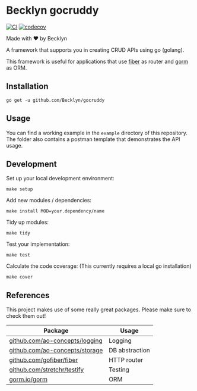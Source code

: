 Becklyn gocruddy
=================

[![CI](https://github.com/Becklyn/gocruddy/actions/workflows/ci.yml/badge.svg)](https://github.com/Becklyn/gocruddy/actions/workflows/ci.yml)
[![codecov](https://codecov.io/gh/Becklyn/gocruddy/branch/main/graph/badge.svg?token=YO6PLZ30RN)](https://codecov.io/gh/Becklyn/gocruddy)

Made with ❤ by Becklyn

A framework that supports you in creating CRUD APIs using go (golang).

This framework is useful for applications that use [fiber](https://github.com/gofiber/fiber) as router and [gorm](https://gorm.io/) as ORM. 


Installation
------------

```shell
go get -u github.com/Becklyn/gocruddy
```


Usage
-----

You can find a working example in the `example` directory of this repository.
The folder also contains a postman template that demonstrates the API usage.


Development
-----------

Set up your local development environment:

````shell
make setup
````

Add new modules / dependencies:

```shell
make install MOD=your.dependency/name
```

Tidy up modules:

```shell
make tidy
```

Test your implementation:

```shell
make test
```

Calculate the code coverage:
(This currently requires a local go installation)

```shell
make cover
```


References
----------

This project makes use of some really great packages. Please make sure to check them out!

| Package                                                                  | Usage          |
| ------------------------------------------------------------------------ | -------------- |
| [github.com/ao-concepts/logging](https:/github.com/ao-concepts/logging)  | Logging        |
| [github.com/ao-concepts/storage](https://github.com/ao-concepts/storage) | DB abstraction |
| [github.com/gofiber/fiber](https://github.com/gofiber/fiber)             | HTTP router    |
| [github.com/stretchr/testify](https://github.com/stretchr/testify)       | Testing        |
| [gorm.io/gorm](https://gorm.io/)                                         | ORM            |
